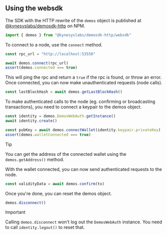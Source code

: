 ## Using the websdk

The SDK with the HTTP rewrite of the `demos` object is published at [@kynesyslabs/demosdk-http](https://www.npmjs.com/package/@kynesyslabs/demosdk-http) on NPM.

```ts
import { demos } from "@kynesyslabs/demosdk-http/websdk"
```

To connect to a node, use the `connect` method.

```ts
const rpc_url = "http://localhost:53550"

await demos.connect(rpc_url)
assert(demos.connected === true)
```

This will ping the rpc and return a `true` if the rpc is found, or throw an error. Once connected, you can now make unauthenticated requests (node calls).

```ts
const lastBlockHash = await demos.getLastBlockHash()
```

To make authenticated calls to the node (eg. confirming or broadcasting transactions), you need to connect a keypair to the demos object.

```ts
const identity = demos.DemosWebAuth.getInstance()
await identity.create()

const pubKey = await demos.connectWallet(identity.keypair.privateKey)
assert(demos.walletConnected === true)
```

> [!TIP]
> You can get the address of the connected wallet using the `demos.getAddress()` method.


With the wallet connected, you can now send authenticated requests to the node.

```ts
const validityData = await demos.confirm(tx)
```


Once you're done, you can reset the demos object.

```ts
demos.disconnect()
```

> [!IMPORTANT]
> Calling `demos.disconnect` won't log out the `DemosWebAuth` instance. You need to call `identity.logout()` to reset that.